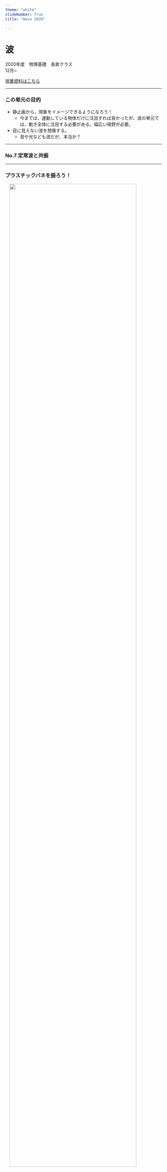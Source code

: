 ```yaml
---
theme: "white"
slideNumber: True
title: "Wave 2020"

---
```



# 波
2020年度　物理基礎　長倉クラス  
12月~　  
  


[授業資料はこちら](https://github.com/phys-ken/2020buturikiso_slides)

---

### この単元の目的
* 静止画から、現象をイメージできるようになろう！  
  * 今までは、運動している物体だけに注目すれば良かったが、波の単元では、動き全体に注目する必要がある。幅広い視野が必要。  
* 目に見えない波を想像する。
  * 音や光なども波だが、本当か？

---

### No.7 定常波と共振



---

  ### プラスチックバネを振ろう！
　<img width="90%" src="fig/purabane.png" /><span style="font-size:50%"></span>  
頌栄女子学院中学高等学校 北原先生 作図

---

  ### 実験結果
  <img width="100%" src="fig/kyosin.png" /><span style="font-size:50%"></span> 　

---

### 重ね合わせと共振
[シミュレーションサイト](https://phys-ken.github.io/Resonance_Mov/export/index.html#/9)

---


### 共振と共鳴
* ある特定のリズムで揺らしたときに大きく揺れる現象を、<span style="color:red">共振</span>（音の場合は<span style="color:red">共鳴</span>）と呼ぶ。


---

## アルミ板の共振実験
<video controls=""  src = "fig/kyousinjikken.mp4" width = 400>
このブラウザでは動画はサポートされていません。Google Chrome等でご覧ください。</video>  

[動画](https://youtu.be/i735RToCCWY)



---

## グラスの共振実験
<video controls=""  src = "fig/gurasu.mp4" width = 400>
このブラウザでは動画はサポートされていません。Google Chrome等でご覧ください。</video>

[動画](https://youtu.be/LQdHOtxsX0g)


---

## 橋の共振
<video controls=""  src = "fig/takoma.mp4" width = 400>
このブラウザでは動画はサポートされていません。Google Chrome等でご覧ください。</video>

[動画](https://youtu.be/3mt6KpWvpbM)

---

### 参考

  * [グラスの共振](https://www.youtube.com/watch?v=LQdHOtxsX0g&feature=emb_logo)
  * [タコマナローズ橋の崩壊](https://www.youtube.com/watch?v=3mt6KpWvpbM)

  <img width="40%" src="fig/gurasu.png" /><span style="font-size:50%"></span> 　
　<img width="40%" src="fig/takoma.jpeg" /><span style="font-size:50%"></span>

---

### No.8 弦の振動実験
<span style="color:red"></span>

---

### 前回やったこと
* 入射波と反射波が重なり合うと、定常波ができる。
* 実際にやってみると、ちょうど良い振動数のときにしか定常波はできない。
  * 手元でも波は反射しているので、２つ以上の波が重なっている！
  * 行って戻って行って戻って…の<span style="color:red">全てがちょうどよく重なる</span>とき、定常波は大きくなる。

--

  ### 参考　定常波

  <img width="100%" src="fig/kyosin.png" /><span style="font-size:50%"></span> 　

--


### 前回やったこと(続き)
* ある特定のリズムで揺らしたときに大きく揺れる現象を、<span style="color:red">共振</span>（音の場合は<span style="color:red">共鳴</span>）と呼ぶ。
  * [グラスの共振](https://www.youtube.com/watch?v=LQdHOtxsX0g&feature=emb_logo)
  * [タコマナローズ橋の崩壊](https://www.youtube.com/watch?v=3mt6KpWvpbM)

  <img width="40%" src="fig/gurasu.png" /><span style="font-size:50%"></span> 　
<img width="40%" src="fig/takoma.jpeg" /><span style="font-size:50%"></span>



---

### 今日やること
弦の共振条件を探る！

---

### 使うもの
* スピーカー
* アンプ(長倉の手作り)  
→壊れやすいから引っ張らないで...
* iPhone
* Function Genelator アプリ


---

### 実験の状況の説明


![弦の実験](fig/genjikken.gif)


実験道具は、全てセットアップ済み

--

### 参考　実験の様子

  <img width="100%" src="fig/jikken.jpg" /><span style="font-size:50%"></span> 　

---

### 実験についてアドバイス

* スピーカーと糸は、軽く触れるように。
* まず、ピンクの弦から実験すること。
* 初めは、36~42Hzくらいで、２倍振動をみてみよう。
* +- 1Hz で微調整
* 表を埋めるのは、次回。まずは実験結果をまとめる！

---

### No.9 弦の共振
<span style="color:red"></span>

---

 ### 思い出そう。
　<img width="90%" src="fig/purabane.png" /><span style="font-size:50%"></span>  
頌栄女子学院中学高等学校 北原先生 作図

---

## No.9 音と波


---

### スピーカーと火

<iframe width="560" height="315" src="https://www.youtube.com/embed/DkdYGCfrQTE" frameborder="0" allow="accelerometer; autoplay; clipboard-write; encrypted-media; gyroscope; picture-in-picture" allowfullscreen></iframe>


---

### 横波と縦波

<video controls="" src = "fig/tateyoko.mp4" width = 400>
このブラウザでは動画はサポートされていません。Google Chrome等でご覧ください。</video>


---

## No.10 楽器の物理学

---

### 楽器と共鳴
ナチュラルホルン   
<img src = "fig/nhorun.jpg" width = "30%">
<img src = "fig/nhorungakuhu.png"> 

---

### ナチュラルホルン
* 管の長さを変えることはできない。右手で微調整はするけど、主に倍振動を行ったり来たりしながら音楽を奏でる。  

<iframe width="560" height="315" src="https://www.youtube.com/embed/xU3MXSAbPZc" frameborder="0" allow="accelerometer; autoplay; clipboard-write; encrypted-media; gyroscope; picture-in-picture" allowfullscreen></iframe>


---

### 楽器と共鳴②
モダンホルン  
<img src = "fig/modanhorun.jpg" width = "60%">

---

### 楽器と共鳴③
![トロンボーン](fig/toron.gif)  

管の長さを変えると、固有振動数もかわる。  
[演奏の様子](https://www.youtube.com/watch?v=LDGJpbsPAEM)

---

### 閉管の共鳴

---

### フルート

<img src = "fig/fruto.jpg" height = "300">
<img src = "fig/furutomask.jpg" height  = "300">  

口側の端は、閉じている→固定端

---

### 閉管楽器
<img src = "fig/heikan.png" width = "40%">

---

### 音響物理学
<img src = "fig/gakkinobuturi.jpg" height = "500">
<img src = "fig/hankyou.jpg" height = "500">

---
